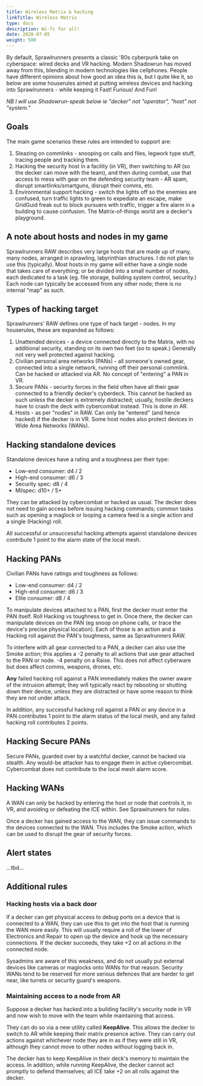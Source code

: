 ```yaml
---
title: Wireless Matrix & hacking
linkTitle: Wireless Matrix
type: docs
description: Wi-fi for all!
date: 2020-07-05
weight: 500
---
```


By default, Sprawlrunners presents a classic '80s cyberpunk take on cyberspace: wired decks and VR hacking. Modern Shadowrun has moved away from this, blending in modern technologies like cellphones. People have different opinions about how good an idea this is, but I quite like it, so below are some houserules aimed at putting wireless devices and hacking into Sprawlrunners - while keeping it Fast! Furious! And Fun!

*NB I will use Shadowrun-speak below ie "decker" not "operator", "host" not "system."*

## Goals

The main game scenarios these rules are intended to support are: 

1. Sleazing on commlinks - snooping on calls and files, legwork type stuff, tracing people and tracking them.
2. Hacking the security host in a facility (in VR), then switching to AR (so the decker can move with the team), and then during combat, use that access to mess with gear on the defending security team - AR spam, disrupt smartlinks/smartguns, disrupt their comms, etc.
3. Environmental support hacking - switch the lights off so the enemies are confused, turn traffic lights to green to expediate an escape, make GridGuid freak out to block pursuers with traffic, trigger a fire alarm in a building to cause confusion. The Matrix-of-things world are a decker's playground.

## A note about hosts and nodes in my game

Sprawlrunners RAW describes very large hosts that are made up of many, many nodes, arranged in sprawling, labyrinthian structures. I do not plan to use this (typically). Most hosts in my game will either have a single node that takes care of everything; or be divided into a small number of nodes, each dedicated to a task (eg. file storage, building system control, security.) Each node can typically be accessed from any other node; there is no internal "map" as such.

## Types of hacking target

Sprawlrunners' RAW defines one type of hack target - nodes. In my houserules, these are expanded as follows:

1. Unattended devices - a device connected directly to the Matrix, with no additional security, standing on its own two feet (so to speak.) Generally not very well protected against hacking.
2. Civilian personal area networks (PANs) - all someone's owned gear, connected into a single network, running off their personal commlink. Can be hacked or attacked via AR. No concept of "entering" a PAN in VR.
3. Secure PANs - security forces in the field often have all their gear connected to a friendly decker's cyberdeck. This cannot be hacked as such unless the decker is extremely distracted; usually, hostile deckers have to crash the deck with cybercombat instead. This is done in AR.
4. Hosts - as per "nodes" in RAW. Can only be "entered" (and hence hacked) if the decker is in VR. Some host nodes also protect devices in Wide Area Networks (WANs).

## Hacking standalone devices

Standalone devices have a rating and a toughness per their type:

* Low-end consumer: d4 / 2
* High-end consumer: d6 / 3
* Security spec: d8 / 4
* Milspec: d10+ / 5+

They can be attacked by cybercombat or hacked as usual. The decker does not need to gain access before issuing hacking commands; common tasks such as opening a maglock or looping a camera feed is a single action and a single (Hacking) roll.

All successful or unsuccessful hacking attempts against standalone devices contribute 1 point to the alarm state of the local mesh.

## Hacking PANs

Civilian PANs have ratings and toughness as follows:

* Low-end consumer: d4 / 2
* High-end consumer: d6 / 3
* Elite consumer: d8 / 4

To manipulate devices attached to a PAN, first the decker must enter the PAN itself. Roll Hacking vs toughness to get in. Once there, the decker can manipulate devices on the PAN (eg snoop on phone calls, or trace the device's precise physical location). Each of those is an action and a Hacking roll against the PAN's toughness, same as Sprawlrunners RAW.

To interfere with all gear connected to a PAN, a decker can also use the Smoke action; this applies a -2 penalty to all actions that use gear attached to the PAN or node. -4 penalty on a Raise. This does not affect cyberware but does affect comms, weapons, drones, etc.

**Any** failed hacking roll against a PAN immediately makes the owner aware of the intrusion attempt; they will typically react by rebooting or shutting down their device, unless they are distracted or have some reason to think they are not under attack.

In addition, any successful hacking roll against a PAN or any device in a  PAN contributes 1 point to the alarm status of the local mesh, and any failed hacking roll contributes 2 points.

## Hacking Secure PANs

Secure PANs, guarded over by a watchful decker, cannot be hacked via stealth. Any would-be attacker has to engage them in active cybercombat. Cybercombat does not contribute to the local mesh alarm score.

## Hacking WANs

A WAN can only be hacked by entering the host or node that controls it, in VR, and avoiding or defeating the ICE within. See Sprawlrunners for rules.

Once a decker has gained access to the WAN, they can issue commands to the devices connected to the WAN. This includes the Smoke action, which can be used to disrupt the gear of security forces.

## Alert states

...tbd...

## Additional rules

### Hacking hosts via a back door

If a decker can get physical access to debug ports on a device that is connected to a WAN, they can use this to get into the host that is running the WAN more easily. This will usually require a roll of the lower of Electronics and Repair to open up the device and hook up the necessary connections. If the decker succeeds, they take +2 on all actions in the connected node.

Sysadmins are aware of this weakness, and do not usually put external devices like cameras or maglocks onto WANs for that reason. Security WANs tend to be reserved for more serious defences that are harder to get near, like turrets or security guard's weapons.

### Maintaining access to a node from AR

Suppose a decker has hacked into a building facility's security node in VR and now wish to move with the team while maintaining that access.

They can do so via a new utility called **KeepAlive**. This allows the decker to switch to AR while keeping their matrix presence active. They can carry out actions against whichever node they are in as if they were still in VR, although they cannot move to other nodes without logging back in.

The decker has to keep KeepAlive in their deck's memory to maintain the access. In addition, while running KeepAlive, the decker cannot act promptly to defend themselves; all ICE take +2 on all rolls against the decker.

